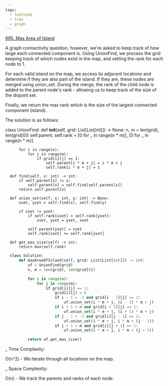 ```yaml
---
tags:
  - leetcode
  - tree
  - graph
---
```


<a href="https://leetcode.com/problems/max-area-of-island/">695. Max Area of
Island</a>

A graph connectivity question, however, we're asked to keep track of how large
each connected component is. Using UnionFind, we process the grid keeping track
of which nodes exist in the map, and setting the rank for each node to 1.

For each valid island on the map, we access its adjacent locations and determine
if they are also part of the island. If they are, these nodes are merged using
union_set. During the merge, the rank of the child node is added to the parent
node's rank - allowing us to keep track of the size of the disjoint set.

Finally, we return the max rank which is the size of the largest connected
component (island).

The solution is as follows:

class UnionFind: def **init**(self, grid: List[List[int]]) -> None: n, m =
len(grid), len(grid[0]) self.parent, self.rank = [0 for _ in range(n * m)], [0
for _ in range(n * m)]

          for i in range(n):
              for j in range(m):
                  if grid[i][j] == 1:
                      self.parent[i * m + j] = i * m + j
                      self.rank[i * m + j] = 1

      def find(self, x: int) -> int:
          if self.parent[x] != x:
              self.parent[x] = self.find(self.parent[x])
          return self.parent[x]

      def union_set(self, x: int, y: int) -> None:
          xset, yset = self.find(x), self.find(y)

          if xset != yset:
              if self.rank[xset] < self.rank[yset]:
                  xset, yset = yset, xset

              self.parent[yset] = xset
              self.rank[xset] += self.rank[yset]

      def get_max_size(self) -> int:
          return max(self.rank)

```python
  class Solution:
      def maxAreaOfIsland(self, grid: List[List[int]]) -> int:
          uf = UnionFind(grid)
          n, m = len(grid), len(grid[0])

          for i in range(n):
              for j in range(m):
                  if grid[i][j] == 1:
                      grid[i][j] = 0
                      if i - 1 > -1 and grid[i - 1][j] == 1:
                          uf.union_set(i * m + j, (i - 1) * m + j)
                      if i + 1 < n and grid[i + 1][j] == 1:
                          uf.union_set(i * m + j, (i + 1) * m + j)
                      if j - 1 > -1 and grid[i][j - 1] == 1:
                          uf.union_set(i * m + j, i * m + (j - 1))
                      if j + 1 < m and grid[i][j + 1] == 1:
                          uf.union_set(i * m + j, i * m + (j + 1))

          return uf.get_max_size()
```

\_ Time Complexity:

O(n^2) - We iterate through all locations on the map.

\_ Space Complexity:

O(n) - We track the parents and ranks of each node.
